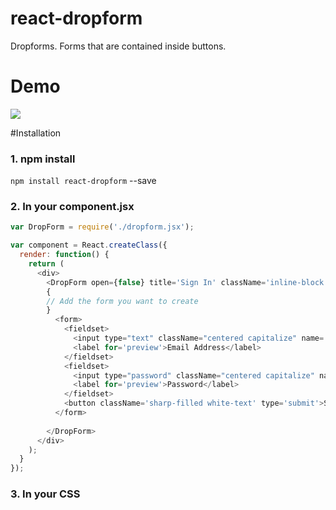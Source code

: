 # react-dropform
Dropforms. Forms that are contained inside buttons.

# Demo
<img src='http://oatlikeoatmeal.com/files/react-dropform.gif'></src>

#Installation
### 1. npm install
`npm install react-dropform` --save

### 2. In your component.jsx
```javascript
var DropForm = require('./dropform.jsx');

var component = React.createClass({
  render: function() {
    return (
      <div>
        <DropForm open={false} title='Sign In' className='inline-block align-top'>
        { 
        // Add the form you want to create
        }
          <form>
            <fieldset>
              <input type="text" className="centered capitalize" name='preview' required/>
              <label for='preview'>Email Address</label>
            </fieldset>
            <fieldset>
              <input type="password" className="centered capitalize" name='preview' required/>
              <label for='preview'>Password</label>
            </fieldset>
            <button className='sharp-filled white-text' type='submit'>Submit</button>
          </form>
          
        </DropForm>
      </div>
    );
  }
});
```

### 3. In your CSS

